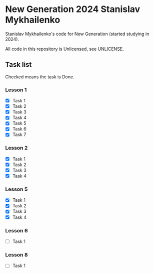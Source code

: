 # New Generation 2024 Stanislav Mykhailenko

Stanislav Mykhailenko's code for New Generation (started studying in 2024).

All code in this repository is Unlicensed, see UNLICENSE.

## Task list

Checked means the task is Done.

### Lesson 1

- [x] Task 1
- [x] Task 2
- [x] Task 3
- [x] Task 4
- [x] Task 5
- [x] Task 6
- [x] Task 7

### Lesson 2

- [x] Task 1
- [x] Task 2
- [x] Task 3
- [x] Task 4

### Lesson 5

- [x] Task 1
- [x] Task 2
- [x] Task 3
- [x] Task 4

### Lesson 6

- [ ] Task 1

### Lesson 8

- [ ] Task 1
